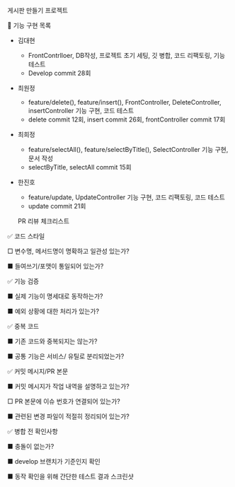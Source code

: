 게시판 만들기 프로젝트

📌 기능 구현 목록

- 김대현
  - FrontContrlloer, DB작성, 프로젝트 초기 세팅, 깃 병합, 코드 리팩토링, 기능 테스트
  - Develop commit 28회

- 최원정
  - feature/delete(), feature/insert(), FrontController, DeleteController, insertController 기능 구현, 코드 테스트
  - delete commit 12회, insert commit 26회, frontController commit 17회

- 최희정
  - feature/selectAll(), feature/selectByTitle(), SelectController 기능 구현, 문서 작성
  - selectByTitle, selectAll commit 15회

- 한진호
  - feature/update, UpdateController 기능 구현, 코드 리팩토링, 코드 테스트
  - update commit 21회


  PR 리뷰 체크리스트
  
✅ 코드 스타일

□ 변수명, 메서드명이 명확하고 일관성 있는가?

■ 들여쓰기/포맷이 통일되어 있는가?

✅ 기능 검증

■ 실제 기능이 명세대로 동작하는가?

■ 예외 상황에 대한 처리가 있는가?

✅ 중복 코드

■ 기존 코드와 중복되지는 않는가?

■ 공통 기능은 서비스/ 유틸로 분리되었는가?

✅ 커밋 메시지/PR 본문

■ 커밋 메시지가 작업 내역을 설명하고 있는가?

□ PR 본문에 이슈 번호가 연결되어 있는가?

■ 관련된 변경 파일이 적절히 정리되어 있는가?

✅ 병합 전 확인사항

■ 충돌이 없는가?

■ develop 브랜치가 기준인지 확인

■ 동작 확인을 위해 간단한 테스트 결과 스크린샷


